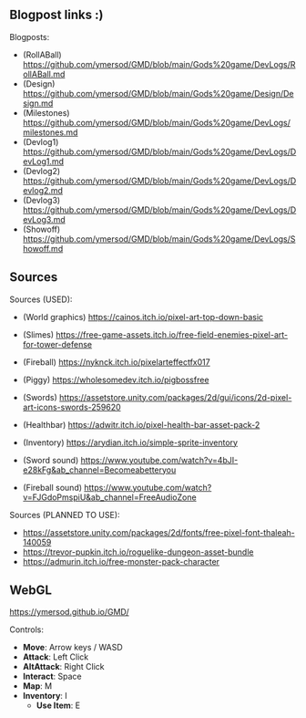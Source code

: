 Blogpost links :)
-
Blogposts:
- (RollABall) https://github.com/ymersod/GMD/blob/main/Gods%20game/DevLogs/RollABall.md
- (Design) https://github.com/ymersod/GMD/blob/main/Gods%20game/Design/Design.md
- (Milestones) https://github.com/ymersod/GMD/blob/main/Gods%20game/DevLogs/milestones.md
- (Devlog1) https://github.com/ymersod/GMD/blob/main/Gods%20game/DevLogs/DevLog1.md
- (Devlog2) https://github.com/ymersod/GMD/blob/main/Gods%20game/DevLogs/Devlog2.md
- (Devlog3) https://github.com/ymersod/GMD/blob/main/Gods%20game/DevLogs/DevLog3.md
- (Showoff) https://github.com/ymersod/GMD/blob/main/Gods%20game/DevLogs/Showoff.md

Sources
-
Sources (USED):
- (World graphics) https://cainos.itch.io/pixel-art-top-down-basic
- (Slimes) https://free-game-assets.itch.io/free-field-enemies-pixel-art-for-tower-defense
- (Fireball) https://nyknck.itch.io/pixelarteffectfx017
- (Piggy) https://wholesomedev.itch.io/pigbossfree
- (Swords) https://assetstore.unity.com/packages/2d/gui/icons/2d-pixel-art-icons-swords-259620
- (Healthbar) https://adwitr.itch.io/pixel-health-bar-asset-pack-2
- (Inventory) https://arydian.itch.io/simple-sprite-inventory

- (Sword sound) https://www.youtube.com/watch?v=4bJI-e28kFg&ab_channel=Becomeabetteryou
- (Fireball sound) https://www.youtube.com/watch?v=FJGdoPmspiU&ab_channel=FreeAudioZone

Sources (PLANNED TO USE):
- https://assetstore.unity.com/packages/2d/fonts/free-pixel-font-thaleah-140059
- https://trevor-pupkin.itch.io/roguelike-dungeon-asset-bundle
- https://admurin.itch.io/free-monster-pack-character

WebGL
- 
https://ymersod.github.io/GMD/

Controls:
- **Move**: Arrow keys / WASD
- **Attack**: Left Click
- **AltAttack**: Right Click
- **Interact**: Space
- **Map**: M
- **Inventory**: I
   - **Use Item**: E

